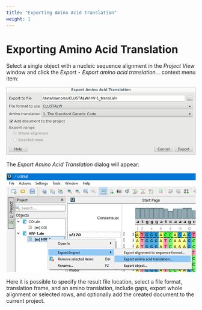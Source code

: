 ```yaml
---
title: "Exporting Amino Acid Translation"
weight: 1
---
```



# Exporting Amino Acid Translation

Select a single object with a nucleic sequence alignment in the _Project View_ window and click the _Export ‣ Export amino acid  translation..._ context menu item:


![](/images/65929314/65929316.png)

The _Export Amino Acid Translation_ dialog will appear:


![](/images/65929314/96665850.png)

Here it is possible to specify the result file location, select a file format, translation frame, and an amino translation, include gaps, export whole alignment or selected rows, and optionally add the created document to the current project.
